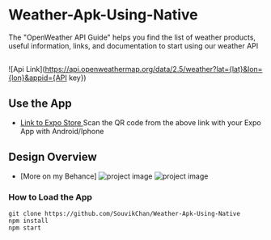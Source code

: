 # Weather-Apk-Using-Native

The "OpenWeather API Guide" helps you find the list of weather products, useful information, links, and documentation to start using our weather API

##
![Api Link](https://api.openweathermap.org/data/2.5/weather?lat={lat}&lon={lon}&appid={API key})

## Use the App
- [Link to Expo Store ](https://expo.dev/@souvikch/weather_app)
Scan the QR code from the above link with your Expo App with Android/Iphone
## Design Overview
- [More on my Behance]
![project image](https://user-images.githubusercontent.com/89825678/172066537-953342f1-915e-43e7-acb9-4ae6662e52c9.png)
![project image](https://user-images.githubusercontent.com/89825678/172066541-999f0847-7a33-4611-b899-cbc7060bf426.png)


### How to Load the App
```
git clone https://github.com/SouvikChan/Weather-Apk-Using-Native
npm install
npm start
```
